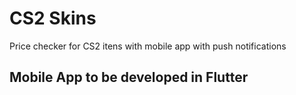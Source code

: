 # CS2 Skins
 Price checker for CS2 itens with mobile app with push notifications

## Mobile App to be developed in Flutter

